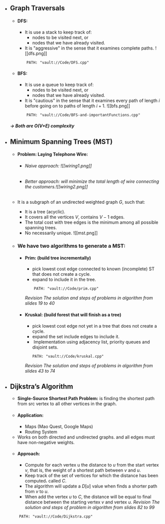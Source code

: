 + ## Graph Traversals
	+ #### DFS: 
		+ It is use a <span class="red">stack</span> to keep track of:
			+ nodes to be visited next, or
			+ nodes that we have already visited.
		+ It is "aggressive" in the sense that it examines complete paths.
		![[dfs.png]]
		```embed-cpp
			PATH: "vault://Code/DFS.cpp"
		```
	+ #### BFS:
		+ It is use a <span class="blue">queue</span> to keep track of:
			+ nodes to be visited next, or
			+ nodes that we have already visited.
		+ It is "cautious" in the sense that it examines every path of length $i$ before going on to paths of length $i+1$.
		![[bfs.png]]
		```embed-cpp
			PATH: "vault://Code/BFS-and-importantFunctions.cpp"
		```
	 ##### -> Both are O(V+E) complexity
		
+ ## Minimum Spanning Trees (MST)
	+ #### Problem: Laying Telephone Wire: 
		+ ###### Naive approach: ![[wiring1.png]]
		+ ###### Better approach: will minimize the total length of wire connecting the customers.![[wiring2.png]]
	
	+ It is a subgraph of an undirected weighted graph $G$, such that:
		+ It is a tree (acyclic).
		+ It covers all the vertices $V$, contains $V - 1$ edges.
		+ The total cost with tree edges is the minimum among all possible spanning trees.
		+ No necessarily unique.
	![[mst.png]]

	+ ### We have two algorithms to generate a MST:
		+ #### Prim: (build tree incrementally)
			+ pick lowest cost edge connected to known (incomplete) ST that does not create a cycle.
			+ expand to include it in the tree.
			```embed-cpp
				PATH: "vault://Code/prim.cpp"
			 ```
		  *Revision The solution and steps of problems in algorithm from slides 19 to 40*
	  
		+ #### Kruskal: (build forest that will finish as a tree)
			+ pick lowest cost edge not yet in a tree that does not create a cycle.
			+ expand the set include edges to include it.
			+  Implementation using adjacency list, priority queues and disjoint sets.
				```embed-cpp
				PATH: "vault://Code/kruskal.cpp"
			   ```
			*Revision The solution and steps of problems in algorithm from slides 43 to 74*

+ ## Dijkstra’s Algorithm
	+ **Single-Source Shortest Path Problem:** is finding the shortest path from src vertex to all other vertices in the graph.
	+ #### Application: 
		+ Maps (Mao Quest, Google Maps)
		+ Routing System
	+ Works on both directed and undirected graphs. and all edges must have non-negative weights.
	+ #### Approach:
		+ Compute for each vertex u the distance to $u$ from the start vertex $v$, that is, the weight of a shortest path between $v$ and $u$.
		+ Keep track of the set of vertices for which the distance has been computed، called $C$.
		+ The algorithm will update a $D[u]$ value when finds a shorter path from $v$ to $u$.
		+ When add the vertex $u$ to $C$, the distance will be equal to final distance between the starting vertex $v$ and vertex $u$.
	*Revision The solution and steps of problem in algorithm from slides 82 to 99*
	```embed-cpp
		PATH: "vault://Code/Dijkstra.cpp"
	```